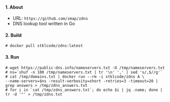 #### 1. About
- URL: `https://github.com/zmap/zdns`
- DNS lookup tool written in Go

#### 2. Build
```
# docker pull stklcode/zdns:latest
```

#### 3. Run
```
# wget https://public-dns.info/nameservers.txt -O /tmp/nameservers.txt
# ns=`shuf -n 100 /tmp/nameservers.txt | tr '\n' ',' | sed 's/,$//g'`
# cat /tmp/domains.txt | docker run --rm -i stklcode/zdns A \
--name-servers=$ns -result-verbosity=short -retries=3 -timeout=20 | grep answers > /tmp/zdns_answers.txt
# for i in `cat /tmp/zdns_answers.txt`; do echo $i | jq .name; done | tr -d '"' > /tmp/zdns.txt
```

